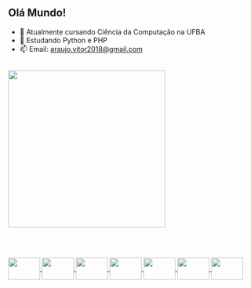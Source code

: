 ## Olá Mundo!

- 🔭 Atualmente cursando Ciência da Computação na UFBA
- 🌱 Estudando Python e PHP
- 📫 Email: araujo.vitor2018@gmail.com

##
<div>
  <a href="https://github.com/joao0araujo">
  <img width="320em" src="https://github-readme-stats.vercel.app/api/top-langs/?username=joao0araujo&layout=donut-vertical&theme=dracula&custom_title=Linguagens">
</div>
    
<br> <br>
<div style="display: inline_block">
  <img align="center" width="65" height="45" src="https://cdn.jsdelivr.net/gh/devicons/devicon/icons/java/java-original.svg">
  <img align="center" width="65" height="45" src="https://cdn.jsdelivr.net/gh/devicons/devicon/icons/python/python-original.svg">
  <img align="center" width="65" height="45" src="https://cdn.jsdelivr.net/gh/devicons/devicon/icons/html5/html5-original.svg">
  <img align="center" width="65" height="45" src="https://cdn.jsdelivr.net/gh/devicons/devicon/icons/css3/css3-original.svg">
  <img align="center" width="65" height="45" src="https://cdn.jsdelivr.net/gh/devicons/devicon/icons/javascript/javascript-original.svg">
  <img align="center" width="65" height="45" src="https://cdn.jsdelivr.net/gh/devicons/devicon/icons/typescript/typescript-original.svg">
  <img align="center" width="65" height="45" src="https://cdn.jsdelivr.net/gh/devicons/devicon/icons/php/php-plain.svg">
</div>

##

